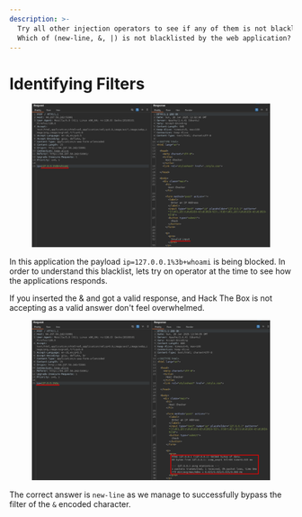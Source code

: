 ```yaml
---
description: >-
  Try all other injection operators to see if any of them is not blacklisted.
  Which of (new-line, &, |) is not blacklisted by the web application?
---
```


# Identifying Filters

<figure><img src="../../../.gitbook/assets/image (2) (1) (1) (1) (1) (1) (1) (1) (1) (1) (1) (1) (1) (1).png" alt=""><figcaption></figcaption></figure>

In this application the payload `ip=127.0.0.1%3b+whoami` is being blocked. In order to understand this blacklist, lets try on operator at the time to see how the applications responds.

If you inserted the & and got a valid response, and Hack The Box is not accepting as a valid answer don't feel overwhelmed.&#x20;

<figure><img src="../../../.gitbook/assets/image (1) (1) (1) (1) (1) (1) (1) (1) (1) (1) (1) (1) (1) (1) (1).png" alt=""><figcaption></figcaption></figure>

The correct answer is `new-line` as we manage to successfully bypass the filter of the `&` encoded character.
